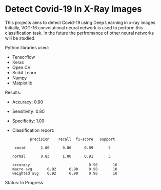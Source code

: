 # Detect Covid-19 In X-Ray Images

This projects aims to detect Covid-19 using Deep Learning in x-ray images. Initially, VGG-16 convolutional neural network is used to perform this classification task. In the future the perfromance of other neural networks will be studied.

Python libraries used:
- Tensorflow
- Keras
- Open CV
- Scikit Learn
- Numpy
- Matplotlib

Results:
- Accuracy:     0.90
- Sensitivity:  0.80
- Specificity:  1.00
- Classification report:

              precision    recall  f1-score   support

       covid       1.00      0.80      0.89       5
       
      normal       0.83      1.00      0.91       5
      
      accuracy                           0.90       10
      macro avg       0.92      0.90     0.90       10
      weighted avg    0.92      0.90     0.90       10
    
    




Status: In Progress
